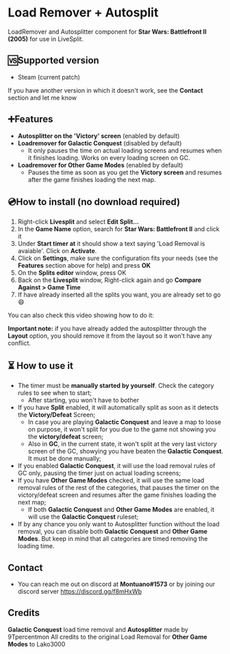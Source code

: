 # Load Remover + Autosplit

LoadRemover and Autosplitter component for **Star Wars: Battlefront II (2005)** for use in LiveSplit.

## 🆚Supported version
- Steam (current patch)

If you have another version in which it doesn't work, see the **Contact** section and let me know

## ➕Features
- **Autosplitter on the 'Victory' screen** (enabled by default)
- **Loadremover for Galactic Conquest** (disabled by default)
  - It only pauses the time on actual loading screens and resumes when it finishes loading. Works on every loading screen on GC.
- **Loadremover for Other Game Modes** (enabled by default)
  - Pauses the time as soon as you get the **Victory screen** and resumes after the game finishes loading the next map.  

## 💿How to install (no download required)
1. Right-click **Livesplit** and select **Edit Split...**
2. In the **Game Name** option, search for **Star Wars: Battlefront II** and click it
3. Under **Start timer at** it should show a text saying 'Load Removal is avaiable'. Click on **Activate**.
4. Click on **Settings**, make sure the configuration fits your needs (see the **Features** section above for help) and press **OK**
5. On the **Splits editor** window, press OK
6. Back on the **Livesplit** window, Right-click again and go **Compare Against > Game Time**
7. If have already inserted all the splits you want, you are already set to go 😄

You can also check this video showing how to do it:

**Important note:** if you have already added the autosplitter through the **Layout** option, you should remove it from the layout so it won't have any conflict.

## ⏳ How to use it
- The timer must be **manually started by yourself**. Check the category rules to see when to start;
  - After starting, you won't have to bother  
- If you have **Split** enabled, it will automatically split as soon as it detects the **Victory/Defeat** Screen; 
  - In case you are playing **Galactic Conquest** and leave a map to loose on purpose, it won't split for you due to the game not showing you the **victory/defeat** screen;
  - Also in **GC**, in the current state, it won't split at the very last victory screen of the GC, showying you have beaten the **Galactic Conquest**. It must be done manually;
- If you enabled **Galactic Conquest**, it will use the load removal rules of GC only, pausing the timer just on actual loading screens;
- If you have **Other Game Modes** checked, it will use the same load removal rules of the rest of the categories, that pauses the timer on the victory/defeat screen and resumes after the game finishes loading the next map;
  - If both **Galactic Conquest** and **Other Game Modes** are enabled, it will use the **Galactic Conquest** ruleset;
- If by any chance you only want to Autosplitter function without the load removal, you can disable both **Galactic Conquest** and **Other Game Modes**. But keep in mind that all categories are timed removing the loading time.

## Contact
- You can reach me out on discord at **Montuano#1573** or by joining our discord server https://discord.gg/f8mHxWb

## Credits
**Galactic Conquest** load time removal and **Autosplitter** made by 9Tpercentmon
All credits to the original Load Removal for **Other Game Modes** to Lako3000
